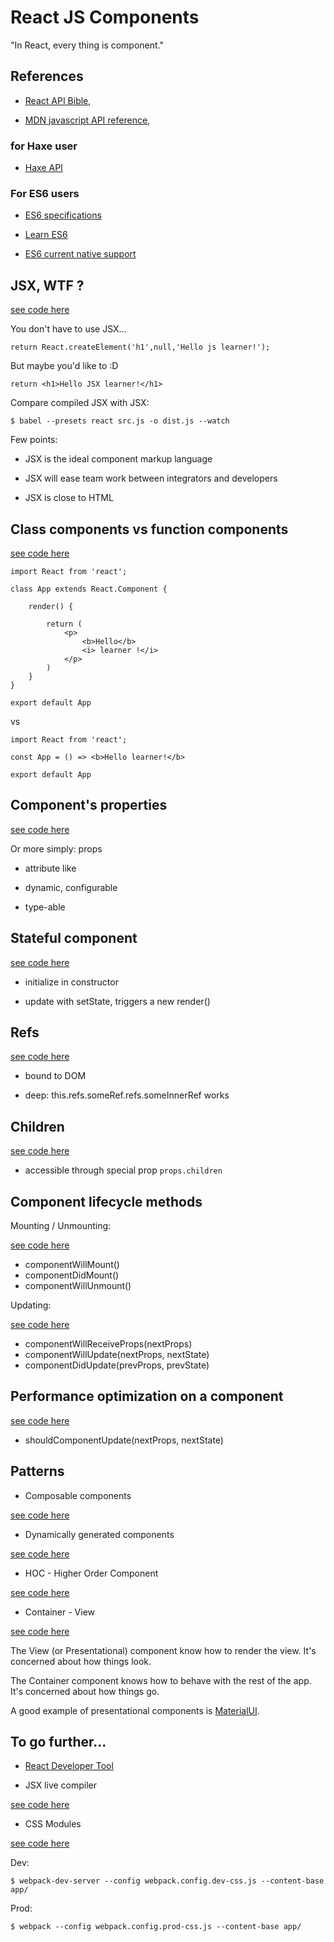 # React JS Components

"In React, every thing is component."


## References

* [React API Bible](https://facebook.github.io/react/docs/top-level-api.html),

* [MDN javascript API reference](https://developer.mozilla.org/fr/docs/Web/JavaScript/Reference),

### for Haxe user

* [Haxe API](http://api.haxe.org)

### For ES6 users

* [ES6 specifications](http://www.ecma-international.org/ecma-262/6.0/)

* [Learn ES6](https://babeljs.io/docs/learn-es2015/)

* [ES6 current native support](http://kangax.github.io/compat-table/es6/)


## JSX, WTF ?

[see code here](./src/app01.js)

You don't have to use JSX...

```
return React.createElement('h1',null,'Hello js learner!');
```

But maybe you'd like to :D

```
return <h1>Hello JSX learner!</h1>
```

Compare compiled JSX with JSX:
```
$ babel --presets react src.js -o dist.js --watch
```

Few points:

* JSX is the ideal component markup language

* JSX will ease team work between integrators and developers

* JSX is close to HTML


## Class components vs function components

[see code here](./src/app02.js)

```
import React from 'react';

class App extends React.Component {

	render() {

		return (
			<p>
				<b>Hello</b>
				<i> learner !</i>
			</p>
		)
	}
}

export default App
```

vs

```
import React from 'react';

const App = () => <b>Hello learner!</b>

export default App
```


## Component's properties

[see code here](./src/app03.js)

Or more simply: props

* attribute like

* dynamic, configurable

* type-able



## Stateful component

[see code here](./src/app04.js)

* initialize in constructor

* update with setState, triggers a new render()



## Refs

[see code here](./src/app05.js)

* bound to DOM

* deep: this.refs.someRef.refs.someInnerRef works



## Children

[see code here](./src/app06.js)

* accessible through special prop `props.children`



## Component lifecycle methods

Mounting / Unmounting:

[see code here](./src/app07.js)

* componentWillMount()
* componentDidMount()
* componentWillUnmount()

Updating: 

[see code here](./src/app08.js)

* componentWillReceiveProps(nextProps)
* componentWillUpdate(nextProps, nextState)
* componentDidUpdate(prevProps, prevState)



## Performance optimization on a component

[see code here](./src/app09.js)

* shouldComponentUpdate(nextProps, nextState)



## Patterns

* Composable components

[see code here](./src/app10.js)

* Dynamically generated components

[see code here](./src/app11.js)

* HOC - Higher Order Component

[see code here](./src/app12.js)

* Container - View

[see code here](./src/app13.js)

The View (or Presentational) component know how to render the view. It's concerned about how things look.

The Container component knows how to behave with the rest of the app. It's concerned about how things go.

A good example of presentational components is [MaterialUI](material-ui.com).



## To go further...

* [React Developer Tool](https://chrome.google.com/webstore/detail/react-developer-tools/fmkadmapgofadopljbjfkapdkoienihi)

* JSX live compiler

[see code here](./src/app14.js)

* CSS Modules

[see code here](./src/app15.js)

Dev:
```
$ webpack-dev-server --config webpack.config.dev-css.js --content-base app/
```

Prod:
```
$ webpack --config webpack.config.prod-css.js --content-base app/
```


